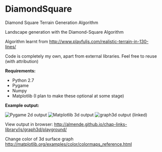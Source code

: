 # DiamondSquare
Diamond Square Terrain Generation Algorithm

Landscape generation with the Diamond-Square Algorithm

Algorithm learnt from http://www.playfuljs.com/realistic-terrain-in-130-lines/

Code is completely my own, apart from external libraries. Feel free to reuse (with attribution)

**Requirements:**
* Python 2.7
* Pygame
* Numpy
* Matplotlib
(I plan to make these optional at some stage)

**Example output:**

![Pygame 2d output](http://i.imgur.com/e3Cdv3n.png)
![Matplotlib 3d output](http://i.imgur.com/W4P58lT.png)
![graph3d output (linked)](http://i.imgur.com/TZwACMN.png)



View output in browser:
http://almende.github.io/chap-links-library/js/graph3d/playground/

Change color of 3d surface graph
http://matplotlib.org/examples/color/colormaps_reference.html
